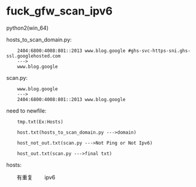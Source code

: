 # fuck_gfw_scan_ipv6

python2(win_64)

hosts_to_scan_domain.py:

        2404:6800:4008:801::2013 www.blog.google #ghs-svc-https-sni.ghs-ssl.googlehosted.com 
        --->
        www.blog.google

scan.py:
        
        www.blog.google
        --->
        2404:6800:4008:801::2013 www.blog.google


need to newfile:

        tmp.txt(Ex:Hosts)
        
        host.txt(hosts_to_scan_domain.py --->domain)
        
        host_not_out.txt(scan.py --->Not Ping or Not Ipv6)
        
        host_out.txt(scan.py --->final txt)
        
        
hosts:
        
        有重复
        ipv6
        
